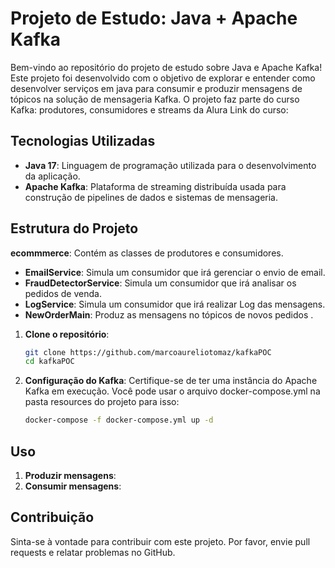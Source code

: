 # Projeto de Estudo: Java + Apache Kafka

Bem-vindo ao repositório do projeto de estudo sobre Java  e Apache Kafka! Este projeto foi desenvolvido com o objetivo de explorar e entender como desenvolver serviços em java para consumir e produzir mensagens de tópicos na solução  de mensageria Kafka.
O projeto faz parte do curso Kafka: produtores, consumidores e streams da Alura
Link do curso: 

## Tecnologias Utilizadas

- **Java 17**: Linguagem de programação utilizada para o desenvolvimento da aplicação.
- **Apache Kafka**: Plataforma de streaming distribuída usada para construção de pipelines de dados e sistemas de mensageria.

## Estrutura do Projeto

 **ecommmerce**: Contém as classes de produtores e consumidores.
- **EmailService**: Simula um consumidor que irá gerenciar o envio de email.
- **FraudDetectorService**: Simula um consumidor que irá analisar os pedidos de venda.
- **LogService**: Simula um consumidor que irá realizar Log das mensagens.
- **NewOrderMain**: Produz as mensagens no tópicos de novos pedidos .



1. **Clone o repositório**:

    ```sh
    git clone https://github.com/marcoaureliotomaz/kafkaPOC
    cd kafkaPOC
    ```

2. **Configuração do Kafka**: Certifique-se de ter uma instância do Apache Kafka em execução. Você pode usar o arquivo docker-compose.yml na pasta resources do projeto para isso:

    ```sh
    docker-compose -f docker-compose.yml up -d
    ```

## Uso

1. **Produzir mensagens**:
2. **Consumir mensagens**:


## Contribuição

Sinta-se à vontade para contribuir com este projeto. Por favor, envie pull requests e relatar problemas no GitHub.
